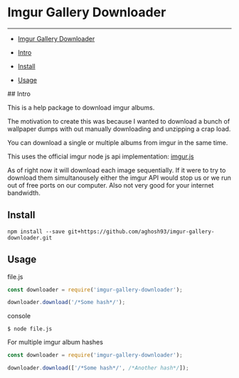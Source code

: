 # Imgur Gallery Downloader

--------------------------------------------------------------------------------

<!-- TOC depthFrom:1 depthTo:6 withLinks:1 updateOnSave:1 orderedList:0 -->

 - [Imgur Gallery Downloader](#imgur-gallery-downloader)

  - [Intro](#intro)
  - [Install](#install)
  - [Usage](#usage)

<!-- /TOC --> ## Intro

This is a help package to download imgur albums.

The motivation to create this was because I wanted to download a bunch of wallpaper dumps with out manually downloading and unzipping a crap load.

You can download a single or multiple albums from imgur in the same time.

This uses the official imgur node js api implementation: [imgur.js](https://github.com/Imgur/imgur.js)

As of right now it will download each image sequentially. If it were to try to download them simultanousely either the imgur API would stop us or we run out of free ports on our computer. Also not very good for your internet bandwidth.

## Install

```
npm install --save git+https://github.com/aghosh93/imgur-gallery-downloader.git
```

## Usage

file.js

```javascript
const downloader = require('imgur-gallery-downloader');

downloader.download('/*Some hash*/');
```

console

```shell
$ node file.js
```

For multiple imgur album hashes

```javascript
const downloader = require('imgur-gallery-downloader');

downloader.download(['/*Some hash*/', /*Another hash*/]);
```
